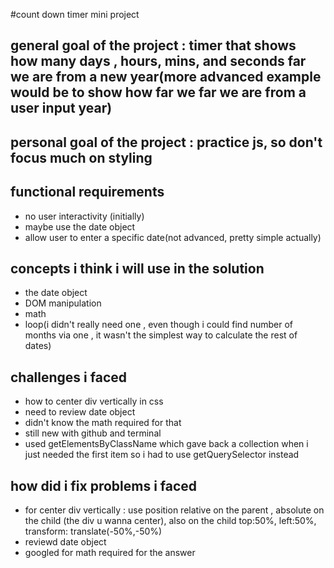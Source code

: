 #count down timer mini project
## general goal of the project : timer that shows how many days , hours, mins, and seconds far we are from a new year(more advanced example would be to show how far we far we are from a user input year)

## personal goal of the project : practice js, so don't focus much on styling

## functional requirements 
- no user interactivity (initially)
- maybe use the date object 
- allow user to enter a specific date(not advanced, pretty simple actually)

## concepts i think i will use in the solution
- the date object
- DOM manipulation
- math 
- loop(i didn't really need one , even though i could find number of months via one , it wasn't the simplest way to calculate the rest of dates)

## challenges i faced
- how to center div vertically in css
- need to review date object
- didn't know the math required for that 
- still new with github and terminal
- used getElementsByClassName which gave back a collection when i just needed the first item so i had to use getQuerySelector instead

## how did i fix problems i faced
- for center div vertically : use position relative on the parent , absolute on the child (the div u wanna center), also on the child top:50%, left:50%, transform: translate(-50%,-50%)
- reviewd date object
- googled for math required for the answer 

